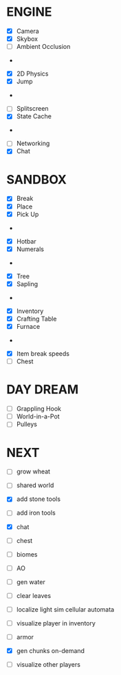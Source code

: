 # ENGINE
 *  [x] Camera
 *  [x] Skybox
 *  [ ] Ambient Occlusion
 *
 *  [x] 2D Physics
 *  [x] Jump
 *
 *  [ ] Splitscreen
 *  [x] State Cache
 * 
 *  [ ] Networking
 *  [x] Chat

# SANDBOX
 *  [x] Break
 *  [x] Place
 *  [x] Pick Up
 *
 *  [x] Hotbar
 *  [x] Numerals
 *
 *  [x] Tree
 *  [x] Sapling
 *
 *  [x] Inventory
 *  [x] Crafting Table
 *  [x] Furnace
 *
 *  [x] Item break speeds
 *  [ ] Chest

# DAY DREAM
 *  [ ] Grappling Hook
 *  [ ] World-in-a-Pot
 *  [ ] Pulleys

# NEXT
 * [ ] grow wheat
 * [ ] shared world
 * [x] add stone tools
 * [ ] add iron tools
 * [x] chat
 * [ ] chest
  
 * [ ] biomes
 * [ ] AO
 * [ ] gen water
 * [ ] clear leaves
 * [ ] localize light sim cellular automata
  
 * [ ] visualize player in inventory
 * [ ] armor
 * [x] gen chunks on-demand
 * [ ] visualize other players
